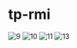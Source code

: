 # tp-rmi
![9](https://github.com/Chouaibkoraichi/tp-rmi/assets/147485171/c9924de3-06dd-4a66-824c-fe352a2faa76)
![10](https://github.com/Chouaibkoraichi/tp-rmi/assets/147485171/322bf98b-506b-4dd1-a3ed-3279aa2e41b0)
![11](https://github.com/Chouaibkoraichi/tp-rmi/assets/147485171/b8cb98f9-0adf-4fe2-94ca-96c8f1958d00)
![13](https://github.com/Chouaibkoraichi/tp-rmi/assets/147485171/7be8170a-08d0-4104-8b37-e61f87ddd0a5)





